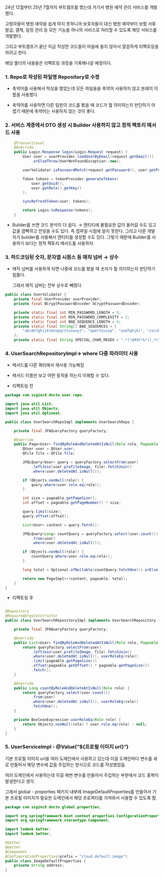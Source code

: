 24년 12월부터 25년 7월까지 부트캠프를 했는데 거기서 병원 예약 관리 서비스를 개발했다.

고령자들이 병원 예약을 쉽게 하지 못하니까 보호자들이 대신 병원 예약부터 보험 서류 발급, 결제, 일정 관리 등 모든 기능을 하나의 서비스로 처리할 수 있도록 해당 서비스를 개발했다.

그리고 부트캠프가 끝난 지금 작성한 코드들이 마음에 들지 않아서 깔끔하게 리팩토링을 하려고 한다.

해당 폴더의 내용들은 리팩토링 과정을 기록해나갈 예정이다.

### 1. Repo로 작성된 파일명 Repository로 수정

- 축약어를 사용해서 작성을 했었는데 모든 파일들을 축약어 사용하지 않고 본래의 이름을 사용했다.

- 축약어를 사용하면 다른 팀원이 코드를 봤을 때 코드가 뭘 의미하는지 판단하기 어렵기 때문에 축약어는 사용하지 않는 것이 좋다.

### 2. 서비스 계층에서 DTO 생성 시 Builder 사용하지 않고 정적 팩토리 메서드 사용

```java
	@Transactional
	@Override
	public Login.Response login(Login.Request request) {
		User user = userProvider.loadUserByEmail(request.getEmail())
			.orElseThrow(UserNotFoundException::new);

		userValidator.isPasswordMatch(request.getPassword(), user.getPassword());

		Token tokens = tokenProvider.generateTokens(
			user.getUuid(),
			user.getRole().getKey()
		);

		syncRefreshToken(user, tokens);

		return Login.toResponse(tokens);
	}
```

- Builder를 쓰면 코드 분석이 더 쉽다. → 엔티티에 불필요한 값이 들어갈 수도 있고 값을 깜빡하고 안넣을 수도 있다. 즉 컴파일 시점에 알지 못한다. 그리고 다른 개발자가 builder를 사용해서 엔티티를 생성할 수도 있다. 그렇기 때문에 Builder를 사용하기 보다는 정적 팩토리 메서드를 사용하자.

### 3. 하드코딩된 숫자, 문자열 시퀀스 등 매직 넘버 → 상수

- 매직 넘버를 사용하게 되면 나중에 코드를 봤을 때 숫자가 뭘 의미하는지 판단하기 힘들다.

  그래서 매직 넘버는 전부 상수로 빼줬다.

```java
public class UserValidator {
	private final UserProvider userProvider;
	private final BCryptPasswordEncoder bCryptPasswordEncoder;

	private static final int MIN_PASSWORD_LENGTH = 8;
	private static final int MIN_PASSWORD_COMPLEXITY = 2;
	private static final int BAD_SEQUENCE_LENGTH = 4;
	private static final String[] BAD_SEQUENCES = {
		"abcdefghijklmnopqrstuvwxyz", "qwertyuiop", "asdfghjkl", "zxcvbnm", "0123456789"
	};
	private static final String SPECIAL_CHAR_REGEX = ".*[!@#$%^&*()_+\\-={}|\\[\\]:\";'<>?,./`~].*";
```

### 4. UserSearchRepositoryImpl→ where 다중 파라미터 사용

- 메서드를 다른 쿼리에서 재사용 가능해짐
- 메서드 이름만 보고 어떤 동작을 하는지 이해할 수 있다.

- 리팩토링 전

```java
package com.ssginc8.docto.user.repo;

import java.util.List;
import java.util.Objects;
import java.util.Optional;

public class UserSearchRepoImpl implements UserSearchRepo {

	private final JPAQueryFactory queryFactory;

	@Override
	public Page<User> findByRoleAndDeletedAtIsNull(Role role, Pageable pageable) {
		QUser user = QUser.user;
		QFile file = QFile.file;

		JPQLQuery<User> query = queryFactory.selectFrom(user)
			.leftJoin(user.profileImage, file).fetchJoin()
			.where(user.deletedAt.isNull());

		if (Objects.nonNull(role)) {
			query.where(user.role.eq(role));
		}

		int size = pageable.getPageSize();
		int offset = pageable.getPageNumber() * size;

		query.limit(size);
		query.offset(offset);

		List<User> content = query.fetch();

		JPQLQuery<Long> countQuery = queryFactory.select(user.count())
			.from(user)
			.where(user.deletedAt.isNull());

		if (Objects.nonNull(role)) {
			countQuery.where(user.role.eq(role));
		}

		long total = Optional.ofNullable(countQuery.fetchOne()).orElse(0L);

		return new PageImpl<>(content, pageable, total);
	}
}
```

- 리팩토링 후

```java

@Repository
@RequiredArgsConstructor
public class UserSearchRepositoryImpl implements UserSearchRepository {

	private final JPAQueryFactory queryFactory;

	@Override
	public List<User> findByRoleAndDeletedAtIsNull(Role role, Pageable pageable) {
		return queryFactory.selectFrom(user)
			.leftJoin(user.profileImage, file).fetchJoin()
			.where(user.deletedAt.isNull(), userRoleEq(role))
			.limit(pageable.getPageSize())
			.offset(pageable.getOffset() * pageable.getPageSize())
			.fetch();
	}

	@Override
	public Long countByRoleAndDeleteAtIsNull(Role role) {
		return queryFactory.select(user.count())
			.from(user)
			.where(user.deletedAt.isNull(), userRoleEq(role))
			.fetchOne();
	}

	private BooleanExpression userRoleEq(Role role) {
		return Objects.nonNull(role) ? user.role.eq(role) : null;
	}
}

```

### 5. UserServiceImpl - @Value(”${프로필 이미지 url}”)

기본 프로필 이미지 url을 여러 도메인에서 사용하고 있는데 이걸 도메인마다 변수를 새로 만들어서 해당 변수에 값을 주입하는 방식으로 코드를 작성했었음.

여러 도메인에서 사용하는데 이걸 매번 변수를 만들어서 주입하는 부분에서 코드 중복이 발생한다고 생각.

그래서 global - properties 패키지 내부에 ImageDefaultProperties를 만들어서 기본 프로필 이미지가 필요한 도메인에서 해당 프로퍼티를 가져와서 사용할 수 있도록 함.

```java
package com.ssginc8.docto.global.properties;

import org.springframework.boot.context.properties.ConfigurationProperties;
import org.springframework.stereotype.Component;

import lombok.Getter;
import lombok.Setter;

@Setter
@Getter
@Component
@ConfigurationProperties(prefix = "cloud.default.image")
public class ImageDefaultProperties {
	private String address;
}

```
